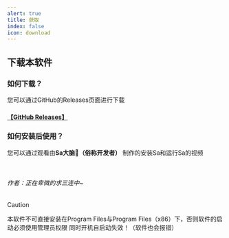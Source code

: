 ```yaml
---
alert: true
title: 获取
index: false
icon: download
---
```


## 下载本软件

### 如何下载？

您可以通过GitHub的Releases页面进行下载</br>
#### [【**GitHub Releases**】](https://github.com/Sticky-attention/Sticky-attention/releases)

### 如何安装后使用？

您可以通过观看由**Sa大脑🧠（俗称开发者）** 制作的安装Sa和运行Sa的视频</br>

<BiliBili bvid="BV11exqeiEwf" /></br>
###### 作者：正在卑微的求三连中~

> [!caution]
> 本软件不可直接安装在Program Files与Program Files（x86）下，否则软件的启动必须使用管理员权限 同时开机自启动失效！（软件也会报错）

